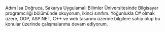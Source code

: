Adım İsa Doğruca, Sakarya Uygulamalı Bilimler Üniversitesinde Bilgisayar programcılığı bölümünde okuyorum, ikinci sınıfım. Yoğunlukla C# olmak üzere, OOP, ASP.NET, C++ ve web tasarımı üzerine bilgilere sahip olup bu konular üzerinde çalışmalarıma devam ediyorum.
